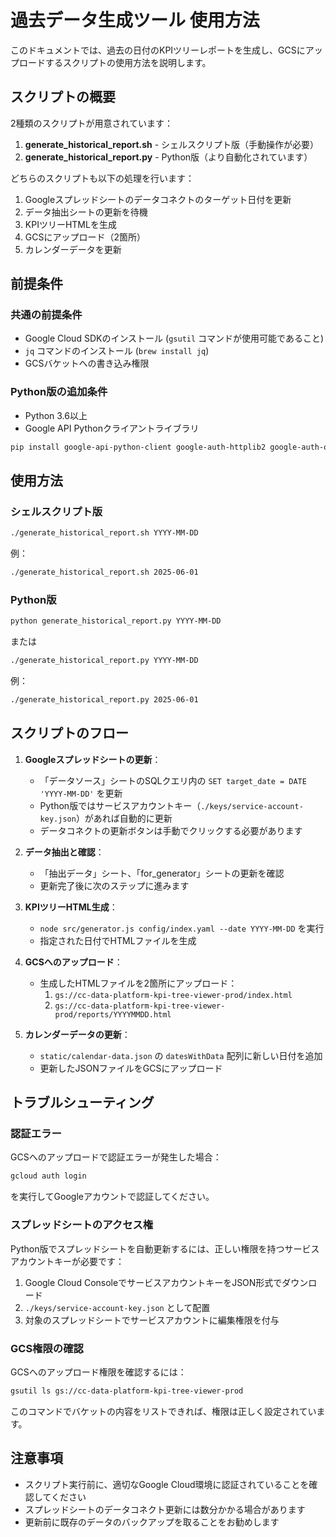 # 過去データ生成ツール 使用方法

このドキュメントでは、過去の日付のKPIツリーレポートを生成し、GCSにアップロードするスクリプトの使用方法を説明します。

## スクリプトの概要

2種類のスクリプトが用意されています：

1. **generate_historical_report.sh** - シェルスクリプト版（手動操作が必要）
2. **generate_historical_report.py** - Python版（より自動化されています）

どちらのスクリプトも以下の処理を行います：

1. Googleスプレッドシートのデータコネクトのターゲット日付を更新
2. データ抽出シートの更新を待機
3. KPIツリーHTMLを生成
4. GCSにアップロード（2箇所）
5. カレンダーデータを更新

## 前提条件

### 共通の前提条件

- Google Cloud SDKのインストール (`gsutil` コマンドが使用可能であること)
- `jq` コマンドのインストール (`brew install jq`)
- GCSバケットへの書き込み権限

### Python版の追加条件

- Python 3.6以上
- Google API Pythonクライアントライブラリ

```bash
pip install google-api-python-client google-auth-httplib2 google-auth-oauthlib
```

## 使用方法

### シェルスクリプト版

```bash
./generate_historical_report.sh YYYY-MM-DD
```

例：
```bash
./generate_historical_report.sh 2025-06-01
```

### Python版

```bash
python generate_historical_report.py YYYY-MM-DD
```

または

```bash
./generate_historical_report.py YYYY-MM-DD
```

例：
```bash
./generate_historical_report.py 2025-06-01
```

## スクリプトのフロー

1. **Googleスプレッドシートの更新**：
   - 「データソース」シートのSQLクエリ内の `SET target_date = DATE 'YYYY-MM-DD'` を更新
   - Python版ではサービスアカウントキー（`./keys/service-account-key.json`）があれば自動的に更新
   - データコネクトの更新ボタンは手動でクリックする必要があります

2. **データ抽出と確認**：
   - 「抽出データ」シート、「for_generator」シートの更新を確認
   - 更新完了後に次のステップに進みます

3. **KPIツリーHTML生成**：
   - `node src/generator.js config/index.yaml --date YYYY-MM-DD` を実行
   - 指定された日付でHTMLファイルを生成

4. **GCSへのアップロード**：
   - 生成したHTMLファイルを2箇所にアップロード：
     1. `gs://cc-data-platform-kpi-tree-viewer-prod/index.html`
     2. `gs://cc-data-platform-kpi-tree-viewer-prod/reports/YYYYMMDD.html`

5. **カレンダーデータの更新**：
   - `static/calendar-data.json` の `datesWithData` 配列に新しい日付を追加
   - 更新したJSONファイルをGCSにアップロード

## トラブルシューティング

### 認証エラー

GCSへのアップロードで認証エラーが発生した場合：

```bash
gcloud auth login
```

を実行してGoogleアカウントで認証してください。

### スプレッドシートのアクセス権

Python版でスプレッドシートを自動更新するには、正しい権限を持つサービスアカウントキーが必要です：

1. Google Cloud ConsoleでサービスアカウントキーをJSON形式でダウンロード
2. `./keys/service-account-key.json` として配置
3. 対象のスプレッドシートでサービスアカウントに編集権限を付与

### GCS権限の確認

GCSへのアップロード権限を確認するには：

```bash
gsutil ls gs://cc-data-platform-kpi-tree-viewer-prod
```

このコマンドでバケットの内容をリストできれば、権限は正しく設定されています。

## 注意事項

- スクリプト実行前に、適切なGoogle Cloud環境に認証されていることを確認してください
- スプレッドシートのデータコネクト更新には数分かかる場合があります
- 更新前に既存のデータのバックアップを取ることをお勧めします